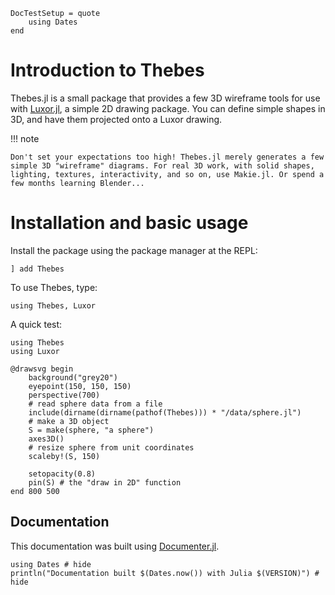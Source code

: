 ```@meta
DocTestSetup = quote
    using Dates
end
```

# Introduction to Thebes

Thebes.jl is a small package that provides a few 3D wireframe tools for use with [Luxor.jl](https://github.com/juliagraphics/Luxor.jl), a simple 2D drawing package. You can define simple shapes in 3D, and have them projected onto a Luxor drawing.

!!! note

    Don't set your expectations too high! Thebes.jl merely generates a few simple 3D "wireframe" diagrams. For real 3D work, with solid shapes, lighting, textures, interactivity, and so on, use Makie.jl. Or spend a few months learning Blender...

# Installation and basic usage

Install the package using the package manager at the REPL:

```
] add Thebes
```

To use Thebes, type:

```
using Thebes, Luxor
```

A quick test:

```@example
using Thebes
using Luxor

@drawsvg begin
    background("grey20")
    eyepoint(150, 150, 150)
    perspective(700)
    # read sphere data from a file
    include(dirname(dirname(pathof(Thebes))) * "/data/sphere.jl")
    # make a 3D object
    S = make(sphere, "a sphere")
    axes3D()
    # resize sphere from unit coordinates
    scaleby!(S, 150)

    setopacity(0.8)
    pin(S) # the "draw in 2D" function
end 800 500
```

## Documentation

This documentation was built using [Documenter.jl](https://github.com/JuliaDocs).

```@example
using Dates # hide
println("Documentation built $(Dates.now()) with Julia $(VERSION)") # hide
```
